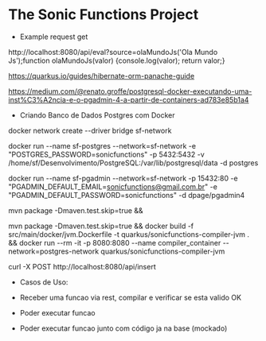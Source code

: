 # The Sonic Functions Project


- Example request get

http://localhost:8080/api/eval?source=olaMundoJs('Ola Mundo Js');function olaMundoJs(valor) {console.log(valor); return valor;}


https://quarkus.io/guides/hibernate-orm-panache-guide


https://medium.com/@renato.groffe/postgresql-docker-executando-uma-inst%C3%A2ncia-e-o-pgadmin-4-a-partir-de-containers-ad783e85b1a4

- Criando Banco de Dados Postgres com Docker

docker network create --driver bridge sf-network

docker run --name sf-postgres --network=sf-network -e "POSTGRES_PASSWORD=sonicfunctions" -p 5432:5432 -v /home/sf/Desenvolvimento/PostgreSQL:/var/lib/postgresql/data -d postgres

docker run --name sf-pgadmin --network=sf-network -p 15432:80 -e "PGADMIN_DEFAULT_EMAIL=sonicfunctions@gmail.com.br" -e "PGADMIN_DEFAULT_PASSWORD=sonicfunctions" -d dpage/pgadmin4


mvn package -Dmaven.test.skip=true && 

mvn package -Dmaven.test.skip=true && docker build -f src/main/docker/jvm.Dockerfile -t quarkus/sonicfunctions-compiler-jvm . && docker run --rm -it -p 8080:8080 --name compiler_container --network=postgres-network quarkus/sonicfunctions-compiler-jvm



curl -X POST http://localhost:8080/api/insert



- Casos de Uso:

- Receber uma funcao via rest, compilar e verificar se esta valido OK
- Poder executar funcao
- Poder executar funcao junto com código ja na base (mockado)




